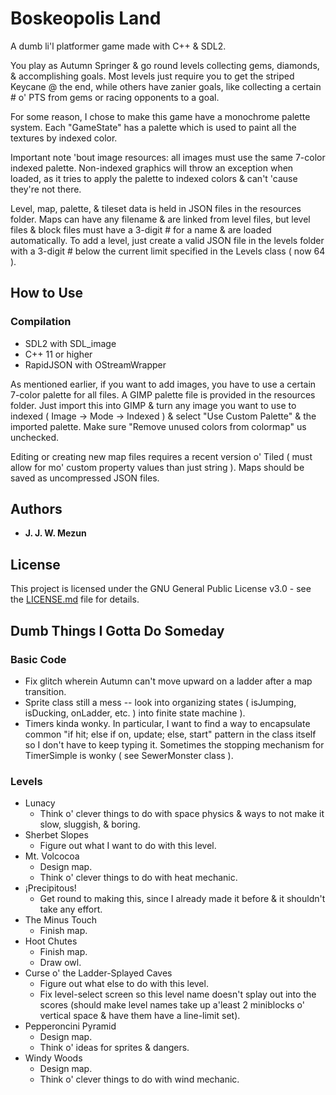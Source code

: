 # Boskeopolis Land

A dumb li'l platformer game made with C++ & SDL2.

You play as Autumn Springer & go round levels collecting gems, diamonds, & accomplishing goals. Most levels just require you to get the striped Keycane @ the end, while others have zanier goals, like collecting a certain # o' PTS from gems or racing opponents to a goal.

For some reason, I chose to make this game have a monochrome palette system. Each "GameState" has a palette which is used to paint all the textures by indexed color.

Important note 'bout image resources: all images must use the same 7-color indexed palette. Non-indexed graphics will throw an exception when loaded, as it tries to apply the palette to indexed colors & can't 'cause they're not there.

Level, map, palette, & tileset data is held in JSON files in the resources folder. Maps can have any filename & are linked from level files, but level files & block files must have a 3-digit # for a name & are loaded automatically. To add a level, just create a valid JSON file in the levels folder with a 3-digit # below the current limit specified in the Levels class ( now 64 ).

## How to Use

### Compilation

* SDL2 with SDL_image
* C++ 11 or higher
* RapidJSON with OStreamWrapper

As mentioned earlier, if you want to add images, you have to use a certain 7-color palette for all files. A GIMP palette file is provided in the resources folder. Just import this into GIMP & turn any image you want to use to indexed ( Image -> Mode -> Indexed ) & select "Use Custom Palette" & the imported palette. Make sure "Remove unused colors from colormap" us unchecked.

Editing or creating new map files requires a recent version o' Tiled ( must allow for mo' custom property values than just string ). Maps should be saved as uncompressed JSON files.

## Authors

* **J. J. W. Mezun**

## License

This project is licensed under the GNU General Public License v3.0 - see the [LICENSE.md](LICENSE.md) file for details.

## Dumb Things I Gotta Do Someday

### Basic Code
* Fix glitch wherein Autumn can't move upward on a ladder after a map transition.
* Sprite class still a mess -- look into organizing states ( isJumping, isDucking, onLadder, etc. ) into finite state machine ).
* Timers kinda wonky. In particular, I want to find a way to encapsulate common "if hit; else if on, update; else, start" pattern in the class itself so I don't have to keep typing it. Sometimes the stopping mechanism for TimerSimple is wonky ( see SewerMonster class ).

### Levels
* Lunacy
	* Think o' clever things to do with space physics & ways to not make it slow, sluggish, & boring.
* Sherbet Slopes
	* Figure out what I want to do with this level.
* Mt. Volcocoa
	* Design map.
	* Think o' clever things to do with heat mechanic.
* ¡Precipitous!
	* Get round to making this, since I already made it before & it shouldn't take any effort.
* The Minus Touch
	* Finish map.
* Hoot Chutes
	* Finish map.
	* Draw owl.
* Curse o' the Ladder-Splayed Caves
	* Figure out what else to do with this level.
	* Fix level-select screen so this level name doesn't splay out into the scores (should make level names take up a'least 2 miniblocks o' vertical space & have them have a line-limit set).
* Pepperoncini Pyramid
	* Design map.
	* Think o' ideas for sprites & dangers.
* Windy Woods
	* Design map.
	* Think o' clever things to do with wind mechanic.
